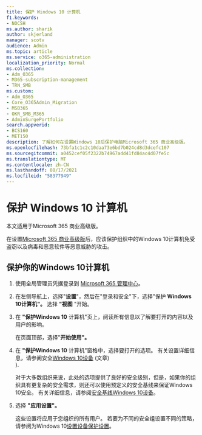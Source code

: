 ```yaml
---
title: 保护 Windows 10 计算机
f1.keywords:
- NOCSH
ms.author: sharik
author: skjerland
manager: scotv
audience: Admin
ms.topic: article
ms.service: o365-administration
localization_priority: Normal
ms.collection:
- Adm_O365
- M365-subscription-management
- TRN_SMB
ms.custom:
- Adm_O365
- Core_O365Admin_Migration
- MSB365
- OKR_SMB_M365
- AdminSurgePortfolio
search.appverid:
- BCS160
- MET150
description: 了解如何在设置Windows 10后保护电脑Microsoft 365 商业高级版。
ms.openlocfilehash: 73bfa1c1c2c10daa73e6bd7b024cd8d3dcefc107
ms.sourcegitcommit: a0452cef05f2322b74967add41fd84ac4d07fe5c
ms.translationtype: MT
ms.contentlocale: zh-CN
ms.lasthandoff: 08/17/2021
ms.locfileid: "58377949"
---
```

# <a name="secure-windows-10-computers"></a>保护 Windows 10 计算机

本文适用于Microsoft 365 商业高级版。

在设置[Microsoft 365 商业高级版](business-set-up.md)后，应该保护组织中的Windows 10计算机免受盗窃以及病毒和恶意软件等恶意威胁的攻击。

## <a name="to-secure-your-windows-10-computers"></a>保护你的Windows 10计算机

1. 使用全局管理员凭据登录到 [Microsoft 365 管理中心](https://admin.microsoft.com)。 
2. 在左侧导航上，选择"**设置**"，然后在"登录和安全"下，选择"保护 **Windows 10计算机"。** 选择 **"视图** "开始。
3. 在 **"保护Windows 10** 计算机"页上，阅读所有信息以了解要打开的内容以及用户的影响。

    在页面顶部，选择"**开始使用"。**

4. 在 **"保护Windows 10** 计算机"窗格中，选择要打开的选项。 有关设置详细信息，请参阅安全[Windows 10设备](/misc/secure-windows-10-devices.md) (文章) \
). 
    
    对于大多数组织来说，此处的选项提供了良好的安全级别，但是，如果你的组织具有更复杂的安全需求，则还可以使用预定义的安全基线来保证Windows 10安全。 有关详细信息，请参阅[安全基线Windows 10设备](/mem/intune/protect/security-baselines)。   

1. 选择 **"应用设置"。**

    这些设置将应用于您组织的所有用户。 若要为不同的安全组设置不同的策略，请参阅为Windows 10[设置设备保护设置](../devices/protection-settings-for-windows-10-pcs.md)。